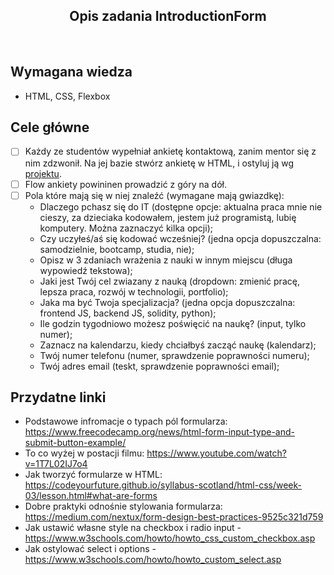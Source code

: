 <h2 align="center">Opis zadania IntroductionForm </h2>

<br>

## Wymagana wiedza

- HTML, CSS, Flexbox

## Cele główne

- [ ] Każdy ze studentów wypełniał ankietę kontaktową, zanim mentor się z nim zdzwonił. Na jej bazie stwórz ankietę w HTML, i ostyluj ją wg [projektu](https://www.figma.com/file/UQOXLiEpCBpK5iSb2rMz7H/Zadanie-Ankieta?node-id=0%3A1).
- [ ] Flow ankiety powininen prowadzić z góry na dół.
- [ ] Pola które mają się w niej znaleźć (wymagane mają gwiazdkę):
  - Dlaczego pchasz się do IT (dostępne opcje: aktualna praca mnie nie cieszy, za dzieciaka kodowałem, jestem już programistą, lubię komputery. Można zaznaczyć kilka opcji);
  - Czy uczyłeś/aś się kodować wcześniej? (jedna opcja dopuszczalna: samodzielnie, bootcamp, studia, nie);
  - Opisz w 3 zdaniach wrażenia z nauki w innym miejscu (długa wypowiedź tekstowa);
  - Jaki jest Twój cel zwiazany z nauką (dropdown: zmienić pracę, lepsza praca, rozwój w technologii, portfolio);
  - Jaka ma być Twoja specjalizacja? (jedna opcja dopuszczalna: frontend JS, backend JS, solidity, python);
  - Ile godzin tygodniowo możesz poświęcić na naukę? (input, tylko numer);
  - Zaznacz na kalendarzu, kiedy chciałbyś zacząć naukę (kalendarz);
  - Twój numer telefonu (numer, sprawdzenie poprawności numeru);
  - Twój adres email (teskt, sprawdzenie poprawności email);

## Przydatne linki

- Podstawowe infromacje o typach pól formularza: <https://www.freecodecamp.org/news/html-form-input-type-and-submit-button-example/>
- To co wyżej w postacji filmu: <https://www.youtube.com/watch?v=1T7L02IJ7o4>
- Jak tworzyć formularze w HTML: <https://codeyourfuture.github.io/syllabus-scotland/html-css/week-03/lesson.html#what-are-forms>
- Dobre praktyki odnośnie stylowania formularza: <https://medium.com/nextux/form-design-best-practices-9525c321d759>
- Jak ustawić własne style na checkbox i radio input - <https://www.w3schools.com/howto/howto_css_custom_checkbox.asp>
- Jak ostylować select i options - <https://www.w3schools.com/howto/howto_custom_select.asp>
